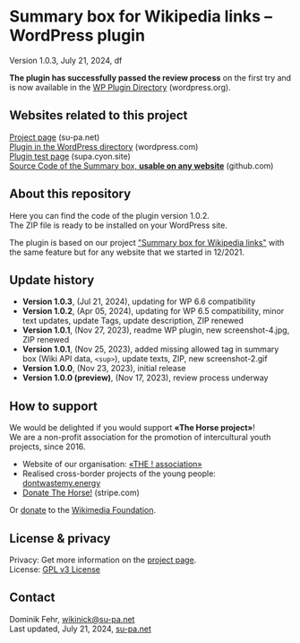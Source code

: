# Summary box for Wikipedia links &ndash; WordPress plugin

Version 1.0.3, July 21, 2024, df  

**The plugin has successfully passed the review process** on the first try and is now available in the [WP Plugin Directory](https://wordpress.org/plugins/summary-box-for-wikipedia-links) (wordpress.org). 

## Websites related to this project
[Project page](https://su-pa.net/wikiPrevBox/index.html) (su-pa.net)  
[Plugin in the WordPress directory](https://wordpress.org/plugins/summary-box-for-wikipedia-links) (wordpress.com)  
[Plugin test page](https://supa.cyon.site/) (supa.cyon.site)  
[Source Code of the Summary box, **usable on any website**](https://github.com/su-pa/Summary-box-for-Wikipedia-links) (github.com)

## About this repository
Here you can find the code of the plugin version 1.0.2.  
The ZIP file is ready to be installed on your WordPress site. 

The plugin is based on our project ["Summary box for Wikipedia links"](https://wordpress.org/plugins/summary-box-for-wikipedia-links) with the same feature but for any website that we started in 12/2021.

## Update history
- **Version 1.0.3**, (Jul 21, 2024), updating for WP 6.6 compatibility
- **Version 1.0.2**, (Apr 05, 2024), updating for WP 6.5 compatibility, minor text updates, update Tags, update description, ZIP renewed
- **Version 1.0.1**, (Nov 27, 2023), readme WP plugin, new screenshot-4.jpg, ZIP renewed
- **Version 1.0.1**, (Nov 25, 2023), added missing allowed tag in summary box (Wiki API data, ``<sup>``), update texts, ZIP, new screenshot-2.gif
- **Version 1.0.0**, (Nov 23, 2023), initial release
- **Version 1.0.0 (preview)**, (Nov 17, 2023), review process underway 

## How to support
We would be delighted if you would support **«The Horse project»**!\
We are a non-profit association for the promotion of intercultural youth projects, since 2016.
- Website of our organisation: [«THE ! association»](https://the-horse.education)
- Realised cross-border projects of the young people: [dontwastemy.energy](https://dontwastemy.energy)
- [Donate The Horse!](https://donate.stripe.com/aEU01Rfj55RxdO0cMO) (stripe.com)

Or [donate](https://donate.wikimedia.org) to the 
	[Wikimedia Foundation](https://en.wikipedia.org/wiki/Wikimedia_Foundation).

## License & privacy
Privacy: Get more information on the [project page](https://su-pa.net/wikiPrevBox/).  
License: [GPL v3 License](https://www.gnu.org/licenses/gpl-3.0.en.html)

## Contact
Dominik Fehr, wikinick@su-pa.net  
Last updated, July 21, 2024, [su-pa.net](https://su-pa.net)